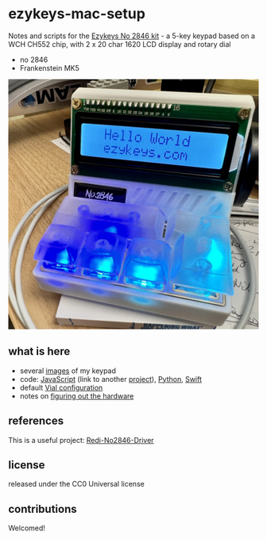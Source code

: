 # ezykeys-mac-setup

Notes and scripts for the [Ezykeys No 2846 kit](https://ezykeys.com/) - a 5-key keypad based on a WCH CH552 chip, with 2 x 20 char 1620 LCD display and rotary dial

- no 2846
- Frankenstein MK5

![a keypad with 5 keys lit in blue and a raised LCD screen, looking like a miniature old-style PC](./img/first-assembly.jpeg)
## what is here

- several [images](img/) of my keypad
- code: [JavaScript](js/) (link to another [project]((https://github.com/RediPanda/Redi-No2846-Driver))), [Python](python/), [Swift](swift/)
- default [Vial configuration](2846-default.vil)
- notes on [figuring out the hardware](mk5-2846.md)

## references

This is a useful project: [Redi-No2846-Driver](https://github.com/RediPanda/Redi-No2846-Driver)

## license

released under the CC0 Universal license

## contributions

Welcomed!
